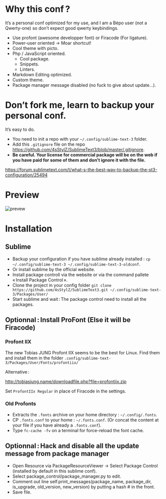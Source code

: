 # Why this conf ?

It’s a personal conf optimized for my use, and I am a Bépo user (not a Qwerty-one) so don’t expect good qwerty keybindings.

* Use profont (awesome developper font) or Firacode (For ligature).
* Power-user oriented -> Moar shortcut!
* Cool theme with picto.
* Php / JavaScript oriented.
  * Cool package.
  * Snippets.
  * Linters.
* Markdown Editing optimized.
* Custom theme.
* Package manager message disabled (no fuck to give about update…).

# Don’t fork me, learn to backup your personal conf.

It’s easy to do. 
* You need to init a repo with your `~/.config/sublime-text-3` folder.
* Add this `.gitignore` file on the repo https://github.com/4sStylZ/SublimeText3/blob/master/.gitignore.
* **Be careful. Your license for commercial package will be on the web if you have paid for some of them and don’t ignore it with the file.**

https://forum.sublimetext.com/t/what-s-the-best-way-to-backup-the-st3-configuration/25494

# Preview

![prevew](http://i.imgur.com/LoT9tei.jpg)

# Installation

## Sublime

* Backup your configuration if you have sublime already installed : `cp ~/.config/sublime-text-3 ~/.config/sublime-text-3-oldconf`.
* Or install sublime by the official website.
* Install package controll via the website or via the command pallete « Install Package Control ».
* Clone the project in your config folder `git clone https://github.com/4sStylZ/SublimeText3.git ~/.config/sublime-text-3/Packages/User/`
* Start sublime and wait : The package control need to install all the packages.

## Optionnal : Install ProFont (Else it will be Firacode)

### Profont IIX

The new Tobias JUNG Profont IIX seems to be the best for Linux.
Find them and install them in the folder `.config/sublime-text-3/Packages/User/Fonts/profontiix/`

Alternative : 

http://tobiasjung.name/downloadfile.php?file=profontiix.zip

Set `ProfontIIx Regular` in place of Firacode in the settings.

### Old Profonts

* Extracts the `.fonts` archive on your home directory : `~/.config/.fonts`.
* CP `.fonts.conf` to your home : `~/.fonts.conf`. (Or concat the content at your file if you have already a `.fonts.conf`).
* Type `fc-cache -fv` on a terminal for force-reload the font cache.

## Optionnal : Hack and disable all the update message from package manager

* Open Resource via PackageResourceViewer -> Select Package Control (installed by default in this sublime conf).
* Select package_control/package_manager.py to edit.
* Comment out line self.print_messages(package_name, package_dir, is_upgrade, old_version, new_version) by putting a hash # in the front.
* Save file.
